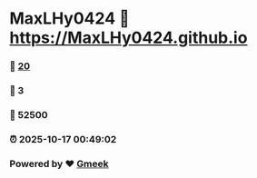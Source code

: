 # MaxLHy0424 :link: https://MaxLHy0424.github.io 
### :page_facing_up: [20](https://MaxLHy0424.github.io/tag.html) 
### :speech_balloon: 3 
### :hibiscus: 52500 
### :alarm_clock: 2025-10-17 00:49:02 
### Powered by :heart: [Gmeek](https://github.com/Meekdai/Gmeek)

